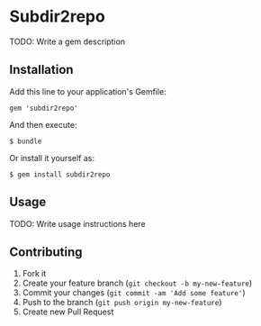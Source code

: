 # Subdir2repo

TODO: Write a gem description

## Installation

Add this line to your application's Gemfile:

    gem 'subdir2repo'

And then execute:

    $ bundle

Or install it yourself as:

    $ gem install subdir2repo

## Usage

TODO: Write usage instructions here

## Contributing

1. Fork it
2. Create your feature branch (`git checkout -b my-new-feature`)
3. Commit your changes (`git commit -am 'Add some feature'`)
4. Push to the branch (`git push origin my-new-feature`)
5. Create new Pull Request
